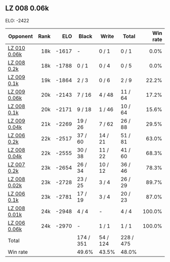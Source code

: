 ## LZ 008 0.06k ##

ELO: -2422

Opponent | Rank | ELO | Black | Write | Total | Win rate
---------|-----:|----:|-------|-------|-------|-------:
[LZ 010 0.06k](LZ%20010%200.06k.md) | 18k | -1617 | - | 0 / 1 | 0 / 1 | 0.0%
[LZ 008 0.2k](LZ%20008%200.2k.md) | 18k | -1788 | 0 / 1 | 0 / 4 | 0 / 5 | 0.0%
[LZ 009 0.1k](LZ%20009%200.1k.md) | 19k | -1864 | 2 / 3 | 0 / 6 | 2 / 9 | 22.2%
[LZ 009 0.06k](LZ%20009%200.06k.md) | 20k | -2143 | 7 / 16 | 4 / 48 | 11 / 64 | 17.2%
[LZ 008 0.1k](LZ%20008%200.1k.md) | 20k | -2171 | 9 / 18 | 1 / 46 | 10 / 64 | 15.6%
[LZ 009 0.04k](LZ%20009%200.04k.md) | 21k | -2269 | 19 / 26 | 7 / 62 | 26 / 88 | 29.5%
[LZ 006 0.2k](LZ%20006%200.2k.md) | 22k | -2517 | 37 / 60 | 14 / 21 | 51 / 81 | 63.0%
[LZ 008 0.04k](LZ%20008%200.04k.md) | 22k | -2555 | 30 / 38 | 11 / 22 | 41 / 60 | 68.3%
[LZ 007 0.2k](LZ%20007%200.2k.md) | 23k | -2654 | 26 / 34 | 10 / 12 | 36 / 46 | 78.3%
[LZ 008 0.02k](LZ%20008%200.02k.md) | 23k | -2728 | 23 / 25 | 3 / 4 | 26 / 29 | 89.7%
[LZ 006 0.1k](LZ%20006%200.1k.md) | 23k | -2781 | 17 / 19 | 3 / 4 | 20 / 23 | 87.0%
[LZ 008 0.01k](LZ%20008%200.01k.md) | 24k | -2948 | 4 / 4 | - | 4 / 4 | 100.0%
[LZ 006 0.06k](LZ%20006%200.06k.md) | 24k | -2970 | - | 1 / 1 | 1 / 1 | 100.0%
Total | | | 174 / 351 | 54 / 124 | 228 / 475 | 
Win rate| | | 49.6% | 43.5% | 48.0% | 

